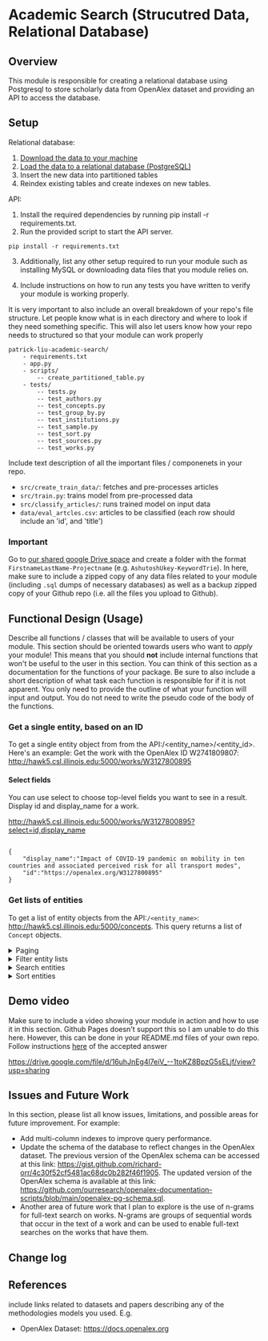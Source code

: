 # Academic Search (Strucutred Data, Relational Database)

## Overview

This module is responsible for creating a relational database using Postgresql to store scholarly data from OpenAlex dataset and providing an API to access the database.

## Setup

Relational database:

1. [Download the data to your machine](https://docs.openalex.org/download-all-data/download-to-your-machine)
2. [Load the data to a relational database (PostgreSQL)](https://docs.openalex.org/download-all-data/upload-to-your-database/load-to-a-relational-database)
3. Insert the new data into partitioned tables
3. Reindex existing tables and create indexes on new tables. 

API: 

1. Install the required dependencies by running pip install -r requirements.txt.
2. Run the provided script to start the API server.
```
pip install -r requirements.txt 
```

3. Additionally, list any other setup required to run your module such as installing MySQL or downloading data files that you module relies on. 

4. Include instructions on how to run any tests you have written to verify your module is working properly. 

It is very important to also include an overall breakdown of your repo's file structure. Let people know what is in each directory and where to look if they need something specific. This will also let users know how your repo needs to structured so that your module can work properly

```
patrick-liu-academic-search/
    - requirements.txt
    - app.py 
    - scripts/
        -- create_partitioned_table.py
    - tests/
        -- tests.py
        -- test_authors.py
        -- test_concepts.py
        -- test_group_by.py
        -- test_institutions.py
        -- test_sample.py
        -- test_sort.py
        -- test_sources.py
        -- test_works.py
```

Include text description of all the important files / componenets in your repo. 
* `src/create_train_data/`: fetches and pre-processes articles
* `src/train.py`: trains model from pre-processed data
* `src/classify_articles/`: runs trained model on input data
* `data/eval_artcles.csv`: articles to be classified (each row should include an 'id', and 'title')

### Important 
Go to [our shared google Drive space](https://drive.google.com/drive/folders/1rxPAdGTVcl-Xo6uuFovdKcCw5_FEaXIC?usp=sharing) and create a folder with the format `FirstnameLastName-Projectname` (e.g. `AshutoshUkey-KeywordTrie`). In here, make sure to include a zipped copy of any data files related to your module (including `.sql` dumps of necessary databases) as well as a backup zipped copy of your Github repo (i.e. all the files you upload to Github).



## Functional Design (Usage)
Describe all functions / classes that will be available to users of your module. This section should be oriented towards users who want to _apply_ your module! This means that you should **not** include internal functions that won't be useful to the user in this section. You can think of this section as a documentation for the functions of your package. Be sure to also include a short description of what task each function is responsible for if it is not apparent. You only need to provide the outline of what your function will input and output. You do not need to write the pseudo code of the body of the functions. 

### Get a single entity, based on an ID
To get a single entity object from from the API:/<entity_name>/<entity_id>. Here's an example:
Get the work with the OpenAlex ID W2741809807: http://hawk5.csl.illinois.edu:5000/works/W3127800895

#### Select fields
You can use select to choose top-level fields you want to see in a result.
Display id and display_name for a work.

http://hawk5.csl.illinois.edu:5000/works/W3127800895?select=id,display_name
```

{
    "display_name":"Impact of COVID-19 pandemic on mobility in ten countries and associated perceived risk for all transport modes",
    "id":"https://openalex.org/W3127800895"
}
```

### Get lists of entities

To get a list of entity objects from the API:`/<entity_name>`:
http://hawk5.csl.illinois.edu:5000/concepts.
This query returns a list of `Concept` objects.

<details>
  <summary>Paging</summary>
    Use the page query parameter to control which page of results you want (eg page=1, page=2, etc). By default there are 25 results per page; you can use the
    per-page parameter to change that to any number between 1 and 200.
    Get the 2nd page of a list:
    http://hawk5.csl.illinois.edu:5000/authors?page=2
    Get 200 results on the second page:
    http://hawk5.csl.illinois.edu:5000/authors?page=2&per-page=200
</details>

<details>
    <summary>Filter entity lists</summary>
Filters narrow the list down to just entities that meet a particular condition--specifically, a particular value for a particular attribute.
A list of filters are set using the filter parameter, formatted like this: filter=attribute:value,attribute2:value2.                                                                            Examples: Get the authors whose name is John Smith:
http://hawk5.csl.illinois.edu:5000/authors?filter=display_name:John%20Smith

Filters are case-insensitive.
### Logical expressions

#### Inequality
For numerical filters, use the less-than (<) and greater-than (>) symbols to filter by inequalities. Example:

Get authors that have more than 10000 citations:
http://hawk5.csl.illinois.edu:5000/authors?filter=cited_by_count:>10000

Some attributes have special filters that act as syntactic sugar around commonly-expressed inequalities: for example, the from_publication_date filter on works. See the endpoint-specific documentation below for more information. Example:

Get all works published after 2022-01-01 (inclusive):
http://hawk5.csl.illinois.edu:5000/works?filter=from_publication_date:2022-01-01

#### Negation (NOT)
You can negate any filter, numerical or otherwise, by prepending the exclamation mark symbol (!) to the filter value. Example:
Get all institutions except for ones located in the US:
http://hawk5.csl.illinois.edu:5000/institutions?filter=country_code:!us

#### Intersection (AND)
By default, the returned result set includes only records that satisfy all the supplied filters. In other words, filters are combined as an AND query. Example:
Get all authors with a display name have are cited more than a number:
http://hawk5.csl.illinois.edu:5000//authors?filter=cited_by_count:%3E100,display_name:Kevin%20Chen-Chuan%20Chang


#### Addition (OR)
Use the pipe symbol (|) to input lists of values such that any of the values can be satisfied--in other words, when you separate filter values with a pipe, they'll be combined as an OR query. Example:
Get all the works that have an author from France or an author from the UK:

This is particularly useful when you want to retrieve a many records by ID all at once. Instead of making a whole bunch of singleton calls in a loop, you can make one call, like this:
Get the works with DOI 10.1371/journal.pone.0266781 or with DOI 10.1371/journal.pone.0267149 (note the pipe separator between the two DOIs):
http://hawk5.csl.illinois.edu:5000/works?filter=doi:https://doi.org/10.1371/journal.pone.0266781|https://doi.org/10.1371/journal.pone.0267149
#### Available filters
    
</details>

<details>
  <summary>Search entities</summary>
### The search parameter

The search query parameter finds results that match a given text search. Example:

Get works with search term "dna" in the title or abstract:

http://hawk5.csl.illinois.edu:5000/works?search=dna

When you search works, the API looks for matches in titles, abstracts, and fulltext. When you search concepts, we look in each concept's display_name and
description fields. When you search sources, we look at the display_name, alternate_titles, and abbreviated_title fields. Searching authors or institutions will looks for matches
within each entities' display_name field.
</details>
    
<details>
  <summary>Sort entities</summary>
### Sort entity lists

Use the ?sort parameter to specify the property you want your list sorted by. You can sort by these properties, where they exist:

display_name

cited_by_count

works_count

publication_date
By default, sort direction is ascending. You can reverse this by appending :desc to the sort key like works_count:desc. You can sort by multiple properties by providing multiple sort keys, separated by commas. Examples:
* All works, sorted by cited_by_count (highest counts first)
http://hawk5.csl.illinois.edu:5000/works?sort=cited_by_count

* All sources, in alphabetical order by title:
http://hawk5.csl.illinois.edu:5000/works?sort=display_name
</details>



## Demo video
Make sure to include a video showing your module in action and how to use it in this section. Github Pages doesn't support this so I am unable to do this here. However, this can be done in your README.md files of your own repo. Follow instructions [here](https://stackoverflow.com/questions/4279611/how-to-embed-a-video-into-github-readme-md) of the accepted answer 
    
https://drive.google.com/file/d/16uhJnEg4l7eiV_--1toKZ8BpzG5sELjf/view?usp=sharing


## Issues and Future Work

In this section, please list all know issues, limitations, and possible areas for future improvement. For example:

* Add multi-column indexes to improve query performance. 
* Update the schema of the database to reflect changes in the OpenAlex dataset. The previous version of the OpenAlex schema can be accessed at this link: https://gist.github.com/richard-orr/4c30f52cf5481ac68dc0b282f46f1905. The updated version of the OpenAlex schema is available at this link: https://github.com/ourresearch/openalex-documentation-scripts/blob/main/openalex-pg-schema.sql. 
* Another area of future work that I plan to explore is the use of n-grams for full-text search on works. N-grams are groups of sequential words that occur in the text of a work and can be used to enable full-text searches on the works that have them.



## Change log

## References 
include links related to datasets and papers describing any of the methodologies models you used. E.g. 

* OpenAlex Dataset: https://docs.openalex.org
